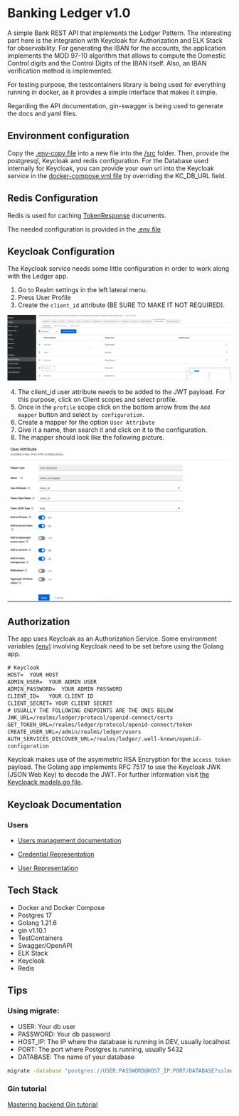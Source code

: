 # Banking Ledger v1.0

A simple Bank REST API that implements the Ledger Pattern. The interesting part here is the integration with
Keycloak for Authorization and ELK Stack for observability. For generating the IBAN for the accounts, the application implements
the MOD 97-10 algorithm that allows to compute the Domestic Control digits and the Control Digits of the IBAN itself. Also,
an IBAN verification method is implemented.

For testing purpose, the testcontainers library is being used for everything running in docker, as it provides a simple interface that makes it simple.

Regarding the API documentation, gin-swagger is being used to generate the docs and yaml files.
## Environment configuration
Copy the [.env-copy file](/src/.env-copy) into a new file into the [/src](/src) folder. Then, provide the postgresql, Keycloak and redis configuration.
For the Database used internally for Keycloak, you can provide your own url into the Keycloak service in the [docker-compose.yml file](/integrations/docker-compose.yml) by overriding the KC_DB_URL field.
## Redis Configuration

Redis is used for caching [TokenResponse](/src/api/keycloak/models.go) documents.

The needed configuration is provided in the [.env file](/src/.env-copy)

## Keycloak Configuration

The Keycloak service needs some little configuration in order to work along with the Ledger app. 

1. Go to Realm settings in the left lateral menu.
2. Press User Profile
3. Create the `client_id` attribute (BE SURE TO MAKE IT NOT REQUIRED).

![](doc/img/realm-settings.png)

4. The client_id user attribute needs to be added to the JWT payload. For this purpose, click on Client scopes and select profile.
5. Once in the `profile` scope click on the bottom arrow from the `Add mapper` button and select `by configuration`.
6. Create a mapper for the option `User Attribute`
7. Give it a name, then search it and click on it to the configuration.
8. The mapper should look like the following picture.

![](doc/img/keycloak-mapper.png)


## Authorization

The app uses Keycloak as an Authorization Service. Some environment variables [(env)](src/.env) involving Keycloak need to be set before using the Golang app.

```.env
# Keycloak
HOST=  YOUR HOST
ADMIN_USER=  YOUR ADMIN USER
ADMIN_PASSWORD=  YOUR ADMIN PASSWORD
CLIENT_ID=   YOUR CLIENT ID
CLIENT_SECRET= YOUR CLIENT SECRET
# USUALLY THE FOLLOWING ENDPOINTS ARE THE ONES BELOW
JWK_URL=/realms/ledger/protocol/openid-connect/certs
GET_TOKEN_URL=/realms/ledger/protocol/openid-connect/token
CREATE_USER_URL=/admin/realms/ledger/users
AUTH_SERVICES_DISCOVER_URL=/realms/ledger/.well-known/openid-configuration
```


 Keycloak makes use of the asymmetric RSA Encryption for the `access_token` payload. The Golang app implements RFC 7517 to use the Keycloak JWK (JSON Web Key) to decode the JWT. For further information visit [the Keycloack models.go file](src/api/keycloak/models.go).


## Keycloak Documentation
### Users
* [Users management documentation](https://www.keycloak.org/docs-api/latest/rest-api/index.html#_users)

* [Credential Representation](https://www.keycloak.org/docs-api/latest/rest-api/index.html#CredentialRepresentation)

* [User Representation](https://www.keycloak.org/docs-api/latest/rest-api/index.html#UserRepresentation)

## Tech Stack

- Docker and Docker Compose
- Postgres 17
- Golang 1.21.6
- gin v1.10.1
- TestContainers
- Swagger/OpenAPI
- ELK Stack
- Keycloak
- Redis




## Tips
### Using migrate:

- USER: Your db user
- PASSWORD: Your db password
- HOST_IP: The IP where the database is running in DEV, usually localhost
- PORT: The port where Postgres is running, usually 5432
- DATABASE: The name of your database

```sh
migrate -database "postgres://USER:PASSWORD@HOST_IP:PORT/DATABASE?sslmode=disable" -path ./migrations up
```

### Gin tutorial

[Mastering backend Gin tutorial](https://masteringbackend.com/posts/gin-framework#the-framework)
